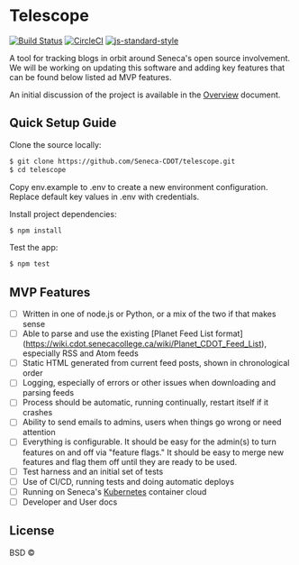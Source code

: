 # Telescope
[![Build Status](https://travis-ci.org/Seneca-CDOT/telescope.svg?branch=master)](https://travis-ci.org/Seneca-CDOT/telescope)
[![CircleCI](https://circleci.com/gh/Seneca-CDOT/telescope.svg?style=svg)](https://circleci.com/gh/Seneca-CDOT/telescope)
[![js-standard-style](https://img.shields.io/badge/code%20style-standard-brightgreen.svg?style=flat)](https://github.com/feross/standard)

A tool for tracking blogs in orbit around Seneca's open source involvement. We will be working on updating this software and adding key features that can be found below listed ad MVP features.

An initial discussion of the project is available in the [Overview](docs/overview.md) document.



## Quick Setup Guide

Clone the source locally:

```sh
$ git clone https://github.com/Seneca-CDOT/telescope.git
$ cd telescope
```
Copy env.example to .env to create a new environment configuration.
Replace default key values in .env with credentials.

Install project dependencies:

```sh
$ npm install
```
Test the app:

```sh
$ npm test
```

## MVP Features

- [ ] Written in one of node.js or Python, or a mix of the two if that makes sense
- [ ] Able to parse and use the existing [Planet Feed List format]  (https://wiki.cdot.senecacollege.ca/wiki/Planet_CDOT_Feed_List), especially RSS and Atom feeds
- [ ] Static HTML generated from current feed posts, shown in chronological order
- [ ] Logging, especially of errors or other issues when downloading and parsing feeds
- [ ] Process should be automatic, running continually, restart itself if it crashes
- [ ] Ability to send emails to admins, users when things go wrong or need attention
- [ ] Everything is configurable.  It should be easy for the admin(s) to turn features on and off via "feature flags."  It should be easy to merge new features and flag them off until they are ready to be used.
- [ ] Test harness and an initial set of tests
- [ ] Use of CI/CD, running tests and doing automatic deploys
- [ ] Running on Seneca's [Kubernetes](https://kubernetes.io/) container cloud
- [ ] Developer and User docs

## License

BSD © 